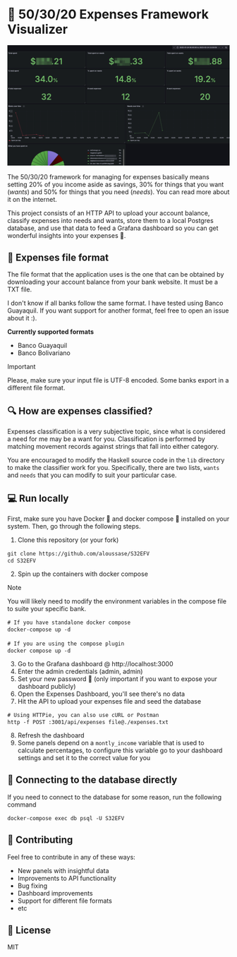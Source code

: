 # 💸 50/30/20 Expenses Framework Visualizer

![Example Dashboard](./assets/demo.png)

The 50/30/20 framework for managing for expenses basically means setting 20% of you income aside as savings,
30% for things that you want (_wants_) and 50% for things that you need (_needs_). You can read more about it
on the internet.

This project consists of an HTTP API to upload your account balance, classify expenses into needs and wants,
store them to a local Postgres database, and use that data to feed a Grafana dashboard so you can get
wonderful insights into your expenses 🤩.

## 📄 Expenses file format

The file format that the application uses is the one that can be obtained by downloading your account balance from
your bank website. It must be a TXT file.

I don't know if all banks follow the same format. I have tested using Banco Guayaquil. If you want support for
another format, feel free to open an issue about it :).

**Currently supported formats**

- Banco Guayaquil
- Banco Bolivariano

> [!IMPORTANT]
> Please, make sure your input file is UTF-8 encoded. Some banks export in a different file format.

## 🔍 How are expenses classified?

Expenses classification is a very subjective topic, since what is considered a need for me may be a want for you.
Classification is performed by matching movement records against strings that fall into either category.

You are encouraged to modify the Haskell source code in the `lib` directory to make the classifier work for you.
Specifically, there are two lists, `wants` and `needs` that you can modify to suit your particular case.

## 💻 Run locally

First, make sure you have Docker 🐳 and docker compose 🐙 installed on your system.
Then, go through the following steps.

1. Clone this repository (or your fork)

```
git clone https://github.com/aloussase/S32EFV
cd S32EFV
```

2. Spin up the containers with docker compose

> [!NOTE]
> You will likely need to modify the environment variables in the compose file to suite your specific bank.

```
# If you have standalone docker compose
docker-compose up -d

# If you are using the compose plugin
docker compose up -d
```

3. Go to the Grafana dashboard @ http://localhost:3000
4. Enter the admin credentials (admin, admin)
5. Set your new password 🔑 (only important if you want to expose your dashboard publicly)
6. Open the Expenses Dashboard, you'll see there's no data
7. Hit the API to upload your expenses file and seed the database

```
# Using HTTPie, you can also use cURL or Postman
http -f POST :3001/api/expenses file@./expenses.txt
```

8. Refresh the dashboard
9. Some panels depend on a `montly_income` variable that is used to calculate percentages,
   to configure this variable go to your dashboard settings and set it to the correct
   value for you

## 🐘 Connecting to the database directly

If you need to connect to the database for some reason, run the following command

```
docker-compose exec db psql -U S32EFV
```

## 🫰 Contributing

Feel free to contribute in any of these ways:

- New panels with insightful data
- Improvements to API functionality
- Bug fixing
- Dashboard improvements
- Support for different file formats
- etc

## 👮 License
MIT
